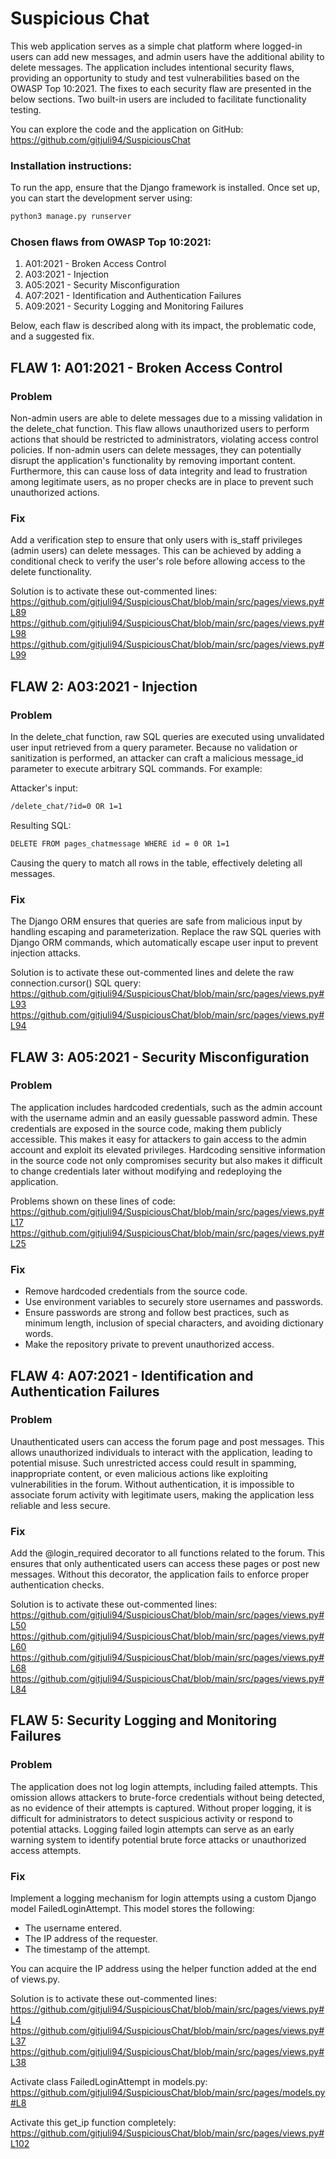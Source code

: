 # Suspicious Chat

This web application serves as a simple chat platform where logged-in users can add new messages, and admin users have the additional ability to delete messages. The application includes intentional security flaws, providing an opportunity to study and test vulnerabilities based on the OWASP Top 10:2021. The fixes to each security flaw are presented in the below sections. Two built-in users are included to facilitate functionality testing.

You can explore the code and the application on GitHub:
https://github.com/gitjuli94/SuspiciousChat


### Installation instructions:

To run the app, ensure that the Django framework is installed. Once set up, you can start the development server using:
```bash
python3 manage.py runserver
```

### Chosen flaws from OWASP Top 10:2021:
1) A01:2021 - Broken Access Control
2) A03:2021 - Injection
3) A05:2021 - Security Misconfiguration
4) A07:2021 - Identification and Authentication Failures
5) A09:2021 - Security Logging and Monitoring Failures

Below, each flaw is described along with its impact, the problematic code, and a suggested fix.

## FLAW 1: A01:2021 - Broken Access Control

### Problem
Non-admin users are able to delete messages due to a missing validation in the delete_chat function. This flaw allows unauthorized users to perform actions that should be restricted to administrators, violating access control policies. If non-admin users can delete messages, they can potentially disrupt the application's functionality by removing important content. Furthermore, this can cause loss of data integrity and lead to frustration among legitimate users, as no proper checks are in place to prevent such unauthorized actions.

### Fix
Add a verification step to ensure that only users with is_staff privileges (admin users) can delete messages. This can be achieved by adding a conditional check to verify the user's role before allowing access to the delete functionality.

Solution is to activate these out-commented lines:
https://github.com/gitjuli94/SuspiciousChat/blob/main/src/pages/views.py#L89
https://github.com/gitjuli94/SuspiciousChat/blob/main/src/pages/views.py#L98
https://github.com/gitjuli94/SuspiciousChat/blob/main/src/pages/views.py#L99

## FLAW 2: A03:2021 - Injection

### Problem
In the delete_chat function, raw SQL queries are executed using unvalidated user input retrieved from a query parameter. Because no validation or sanitization is performed, an attacker can craft a malicious message_id parameter to execute arbitrary SQL commands. For example:

Attacker's input:
```bash
/delete_chat/?id=0 OR 1=1
```
Resulting SQL:
```bash
DELETE FROM pages_chatmessage WHERE id = 0 OR 1=1
```
Causing the query to match all rows in the table, effectively deleting all messages.

### Fix
The Django ORM ensures that queries are safe from malicious input by handling escaping and parameterization. Replace the raw SQL queries with Django ORM commands, which automatically escape user input to prevent injection attacks.

Solution is to activate these out-commented lines and delete the raw connection.cursor() SQL query:
https://github.com/gitjuli94/SuspiciousChat/blob/main/src/pages/views.py#L93
https://github.com/gitjuli94/SuspiciousChat/blob/main/src/pages/views.py#L94

## FLAW 3: A05:2021 - Security Misconfiguration

### Problem
The application includes hardcoded credentials, such as the admin account with the username admin and an easily guessable password admin. These credentials are exposed in the source code, making them publicly accessible. This makes it easy for attackers to gain access to the admin account and exploit its elevated privileges. Hardcoding sensitive information in the source code not only compromises security but also makes it difficult to change credentials later without modifying and redeploying the application.

Problems shown on these lines of code:
https://github.com/gitjuli94/SuspiciousChat/blob/main/src/pages/views.py#L17
https://github.com/gitjuli94/SuspiciousChat/blob/main/src/pages/views.py#L25

### Fix
- Remove hardcoded credentials from the source code.
- Use environment variables to securely store usernames and passwords.
- Ensure passwords are strong and follow best practices, such as minimum length, inclusion of special characters, and avoiding dictionary words.
- Make the repository private to prevent unauthorized access.

## FLAW 4: A07:2021 - Identification and Authentication Failures

### Problem
Unauthenticated users can access the forum page and post messages. This allows unauthorized individuals to interact with the application, leading to potential misuse. Such unrestricted access could result in spamming, inappropriate content, or even malicious actions like exploiting vulnerabilities in the forum. Without authentication, it is impossible to associate forum activity with legitimate users, making the application less reliable and less secure.

### Fix
Add the @login_required decorator to all functions related to the forum. This ensures that only authenticated users can access these pages or post new messages. Without this decorator, the application fails to enforce proper authentication checks.

Solution is to activate these out-commented lines:
https://github.com/gitjuli94/SuspiciousChat/blob/main/src/pages/views.py#L50
https://github.com/gitjuli94/SuspiciousChat/blob/main/src/pages/views.py#L60
https://github.com/gitjuli94/SuspiciousChat/blob/main/src/pages/views.py#L68
https://github.com/gitjuli94/SuspiciousChat/blob/main/src/pages/views.py#L84

## FLAW 5: Security Logging and Monitoring Failures

### Problem
The application does not log login attempts, including failed attempts. This omission allows attackers to brute-force credentials without being detected, as no evidence of their attempts is captured. Without proper logging, it is difficult for administrators to detect suspicious activity or respond to potential attacks. Logging failed login attempts can serve as an early warning system to identify potential brute force attacks or unauthorized access attempts.

### Fix
Implement a logging mechanism for login attempts using a custom Django model  FailedLoginAttempt. This model stores the following:

- The username entered.
- The IP address of the requester.
- The timestamp of the attempt.

You can acquire the IP address using the helper function added at the end of views.py.

Solution is to activate these out-commented lines:
https://github.com/gitjuli94/SuspiciousChat/blob/main/src/pages/views.py#L4
https://github.com/gitjuli94/SuspiciousChat/blob/main/src/pages/views.py#L37
https://github.com/gitjuli94/SuspiciousChat/blob/main/src/pages/views.py#L38

Activate class FailedLoginAttempt in models.py:
https://github.com/gitjuli94/SuspiciousChat/blob/main/src/pages/models.py#L8

Activate this get_ip function completely:
https://github.com/gitjuli94/SuspiciousChat/blob/main/src/pages/views.py#L102
